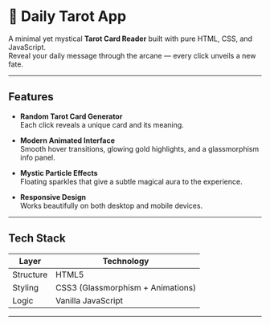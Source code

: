 # 🔮 Daily Tarot App

A minimal yet mystical **Tarot Card Reader** built with pure HTML, CSS, and JavaScript.  
Reveal your daily message through the arcane — every click unveils a new fate.  

---

##  Features

-  **Random Tarot Card Generator**  
  Each click reveals a unique card and its meaning.  

-  **Modern Animated Interface**  
  Smooth hover transitions, glowing gold highlights, and a glassmorphism info panel.  

-  **Mystic Particle Effects**  
  Floating sparkles that give a subtle magical aura to the experience.  

-  **Responsive Design**  
  Works beautifully on both desktop and mobile devices.  

---

##  Tech Stack

| Layer | Technology |
|-------|-------------|
| Structure | HTML5 |
| Styling | CSS3 (Glassmorphism + Animations) |
| Logic | Vanilla JavaScript |

---

